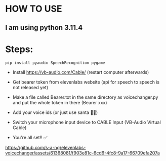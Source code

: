 # HOW TO USE

## I am using python 3.11.4

# Steps:
 ```pip install pyaudio SpeechRecognition pygame```

 - Install https://vb-audio.com/Cable/ (restart computer afterwards)

 - Get bearer token from elevenlabs website (api for speech to speech is not released yet)

 - Make a file called Bearer.txt in the same directory as voicechanger.py and put the whole token in there (Bearer xxx)

 - Add your voice ids (or just use santa 🎅🎅) 

 - Switch your microphone input device to CABLE Input (VB-Audio Virtual Cable)

 - You're all set!! ✅


https://github.com/s-a-ng/elevenlabs-voicechanger/assets/61368081/f903e81c-6cd6-4fc8-9a17-66709efa207a

